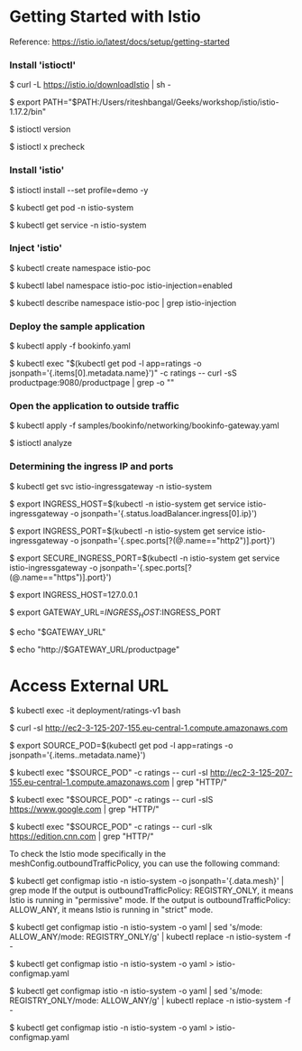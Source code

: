 # Getting Started with Istio
Reference: https://istio.io/latest/docs/setup/getting-started

### Install 'istioctl'
 $ curl -L https://istio.io/downloadIstio | sh -
 
 $ export PATH="$PATH:/Users/riteshbangal/Geeks/workshop/istio/istio-1.17.2/bin"
 
 $ istioctl version
 
 $ istioctl x precheck

### Install 'istio'
$ istioctl install --set profile=demo -y

$ kubectl get pod -n istio-system

$ kubectl get service -n istio-system

### Inject 'istio'
$ kubectl create namespace istio-poc

$ kubectl label namespace istio-poc istio-injection=enabled

$ kubectl describe namespace istio-poc | grep istio-injection

### Deploy the sample application
$ kubectl apply -f bookinfo.yaml

$ kubectl exec "$(kubectl get pod -l app=ratings -o jsonpath='{.items[0].metadata.name}')" -c ratings -- curl -sS productpage:9080/productpage | grep -o "<title>.*</title>"

### Open the application to outside traffic
$ kubectl apply -f samples/bookinfo/networking/bookinfo-gateway.yaml

$ istioctl analyze

### Determining the ingress IP and ports
$ kubectl get svc istio-ingressgateway -n istio-system

$ export INGRESS_HOST=$(kubectl -n istio-system get service istio-ingressgateway -o jsonpath='{.status.loadBalancer.ingress[0].ip}')

$ export INGRESS_PORT=$(kubectl -n istio-system get service istio-ingressgateway -o jsonpath='{.spec.ports[?(@.name=="http2")].port}')

$ export SECURE_INGRESS_PORT=$(kubectl -n istio-system get service istio-ingressgateway -o jsonpath='{.spec.ports[?(@.name=="https")].port}')

$ export INGRESS_HOST=127.0.0.1

$ export GATEWAY_URL=$INGRESS_HOST:$INGRESS_PORT

$ echo "$GATEWAY_URL"

$ echo "http://$GATEWAY_URL/productpage"


# Access External URL
$ kubectl exec -it deployment/ratings-v1 bash

$ curl -sI http://ec2-3-125-207-155.eu-central-1.compute.amazonaws.com


$ export SOURCE_POD=$(kubectl get pod -l app=ratings -o jsonpath='{.items..metadata.name}')

$ kubectl exec "$SOURCE_POD" -c ratings -- curl -sI http://ec2-3-125-207-155.eu-central-1.compute.amazonaws.com | grep  "HTTP/"

$ kubectl exec "$SOURCE_POD" -c ratings -- curl -sIS https://www.google.com | grep "HTTP/"

$ kubectl exec "$SOURCE_POD" -c ratings -- curl -sIk https://edition.cnn.com | grep "HTTP/"


To check the Istio mode specifically in the meshConfig.outboundTrafficPolicy, you can use the following command:

$ kubectl get configmap istio -n istio-system -o jsonpath='{.data.mesh}' | grep mode
If the output is outboundTrafficPolicy: REGISTRY_ONLY, it means Istio is running in "permissive" mode. If the output is outboundTrafficPolicy: ALLOW_ANY, it means Istio is running in "strict" mode.

$ kubectl get configmap istio -n istio-system -o yaml | sed 's/mode: ALLOW_ANY/mode: REGISTRY_ONLY/g' | kubectl replace -n istio-system -f -

$ kubectl get configmap istio -n istio-system -o yaml > istio-configmap.yaml


$ kubectl get configmap istio -n istio-system -o yaml | sed 's/mode: REGISTRY_ONLY/mode: ALLOW_ANY/g' | kubectl replace -n istio-system -f -

$ kubectl get configmap istio -n istio-system -o yaml > istio-configmap.yaml



